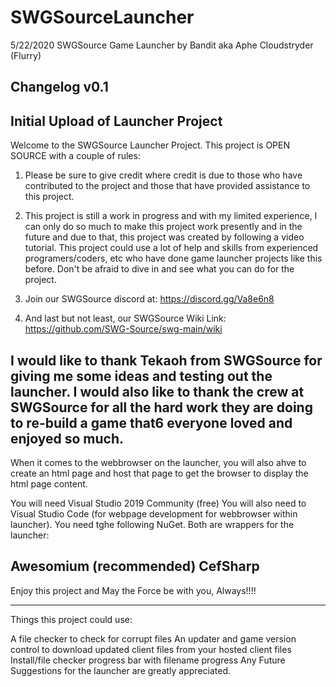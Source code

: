 # SWGSourceLauncher
5/22/2020
SWGSource Game Launcher by Bandit aka Aphe Cloudstryder (Flurry)

Changelog v0.1
-------------------------------------------------------------------------
Initial Upload of Launcher Project
-------------------------------------------------------------------------

Welcome to the SWGSource Launcher Project. This project is OPEN SOURCE with a couple of rules:
1. Please be sure to give credit where credit is due to those who have contributed to the project and those that have provided assistance to this project.

2. This project is still a work in progress and with my limited experience, I can only do so much to make this project work presently and in the future and due to that, this project was created by following a video tutorial. This project could use a lot of help and skills from experienced programers/coders, etc who have done game launcher projects like this before. Don't be afraid to dive in and see what you can do for the project.

3. Join our SWGSource discord at: https://discord.gg/Va8e6n8
4. And last but not least, our SWGSource Wiki Link: https://github.com/SWG-Source/swg-main/wiki

I would like to thank Tekaoh from SWGSource for giving me some ideas and testing out the launcher.
I would also like to thank the crew at SWGSource for all the hard work they are doing to re-build a game that6 everyone loved and enjoyed so much.
-------------------------------------------------------------------------

When it comes to the webbrowser on the launcher, you will also ahve to create an html page and host that page to get the browser to display the html page content.

You will need Visual Studio 2019 Community (free)
You will also need to Visual Studio Code (for webpage development for webbrowser within launcher).
You need tghe following NuGet. Both are wrappers for the launcher:

Awesomium (recommended)
CefSharp
--------------------------------------------------------------------------

Enjoy this project and May the Force be with you, Always!!!!

--------------------------------------------------------------------------

Things this project could use:

A file checker to check for corrupt files
An updater and game version control to download updated client files from your hosted client files
Install/file checker progress bar with filename progress
Any Future Suggestions for the launcher are greatly appreciated.
